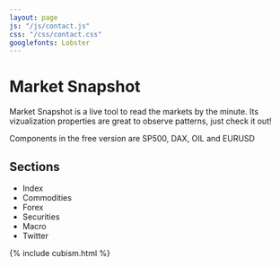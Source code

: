 ```yaml
---
layout: page
js: "/js/contact.js"
css: "/css/contact.css"
googlefonts: Lobster
---
```


<div class="post">
	<h1 class="pageTitle">Market Snapshot</h1>
	
  <p class="intro">Market Snapshot is a live tool to read the markets by the minute. Its vizualization properties are great to observe patterns, just check it out!</p>
	<p>Components in the free version are SP500, DAX, OIL and EURUSD</p>
	
  <h2>Sections</h2>
	

  <ul>
		  <li>Index</li>
  		<li>Commodities</li>
  		<li>Forex</a></li>
  		<li>Securities</li>
  		<li>Macro</li>
      <li>Twitter</li>
  	</ul>

<!-- CUBISM EXTRA! -->
{% include cubism.html %}

</div>
